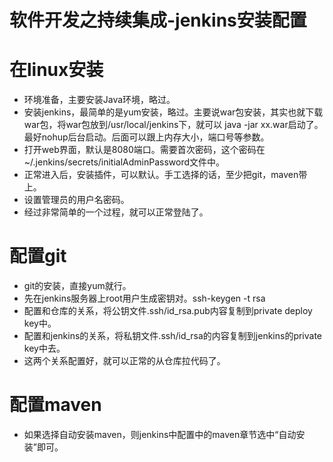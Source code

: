 # 软件开发之持续集成-jenkins安装配置

# 在linux安装
- 环境准备，主要安装Java环境，略过。
- 安装jenkins，最简单的是yum安装，略过。主要说war包安装，其实也就下载war包，将war包放到/usr/local/jenkins下，就可以 java -jar xx.war启动了。最好nohup后台启动。后面可以跟上内存大小，端口号等参数。
- 打开web界面，默认是8080端口。需要首次密码，这个密码在~/.jenkins/secrets/initialAdminPassword文件中。
- 正常进入后，安装插件，可以默认。手工选择的话，至少把git，maven带上。
- 设置管理员的用户名密码。
- 经过非常简单的一个过程，就可以正常登陆了。

# 配置git
- git的安装，直接yum就行。
- 先在jenkins服务器上root用户生成密钥对。ssh-keygen -t rsa
- 配置和仓库的关系，将公钥文件.ssh/id_rsa.pub内容复制到private deploy key中。
- 配置和jenkins的关系，将私钥文件.ssh/id_rsa的内容复制到jenkins的private key中去。
- 这两个关系配置好，就可以正常的从仓库拉代码了。

# 配置maven
- 如果选择自动安装maven，则jenkins中配置中的maven章节选中“自动安装”即可。